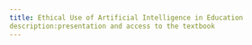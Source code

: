 ```yaml
---
title: Ethical Use of Artificial Intelligence in Education
description:presentation and access to the textbook
---
```


